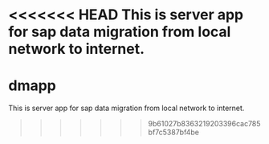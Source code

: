 <<<<<<< HEAD
This is server app for sap data migration from local network to internet.
=======
dmapp
=====

This is server app for sap data migration from local network to internet.
>>>>>>> 9b61027b8363219203396cac785bf7c5387bf4be
